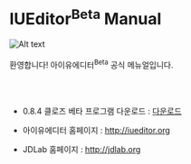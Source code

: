 # IUEditor<sup>Beta</sup> Manual 
![Alt text](/img/mail-beta.png)<br /><br />
환영합니다! 아이유에디터<sup>Beta</sup> 공식 메뉴얼입니다.<br/>


<br /><br />
* 0.8.4 클로즈 베타 프로그램 다운로드 : <a href="#" target="_blank">다운로드</a>
* 아이유에디터 홈페이지 : <a href="http://iueditor.org/" target="_blank">http://iueditor.org</a>

* JDLab 홈페이지 : <a href="http://jdlab.org/" target="_blank">http://jdlab.org</a>
